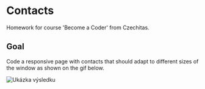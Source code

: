 # Contacts

Homework for course 'Become a Coder' from Czechitas.

## Goal

Code a responsive page with contacts that should adapt to different sizes of the window as shown on the gif below.

![Ukázka výsledku](ukazka-vysledku-responsive.gif)
